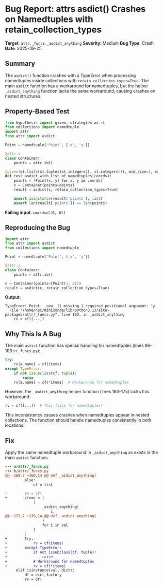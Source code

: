 # Bug Report: attrs asdict() Crashes on Namedtuples with retain_collection_types

**Target**: `attr._funcs._asdict_anything`
**Severity**: Medium
**Bug Type**: Crash
**Date**: 2025-09-25

## Summary

The `asdict()` function crashes with a TypeError when processing namedtuples inside collections with `retain_collection_types=True`. The main `asdict` function has a workaround for namedtuples, but the helper `_asdict_anything` function lacks the same workaround, causing crashes on nested structures.

## Property-Based Test

```python
from hypothesis import given, strategies as st
from collections import namedtuple
import attr
from attr import asdict

Point = namedtuple('Point', ['x', 'y'])

@attr.s
class Container:
    points = attr.ib()

@given(st.lists(st.tuples(st.integers(), st.integers()), min_size=1, max_size=5))
def test_asdict_with_list_of_namedtuples(coords):
    points = [Point(x, y) for x, y in coords]
    c = Container(points=points)
    result = asdict(c, retain_collection_types=True)

    assert isinstance(result['points'], list)
    assert len(result['points']) == len(points)
```

**Failing input**: `coords=[(0, 0)]`

## Reproducing the Bug

```python
import attr
from attr import asdict
from collections import namedtuple

Point = namedtuple('Point', ['x', 'y'])

@attr.s
class Container:
    points = attr.ib()

c = Container(points=[Point(1, 2)])
result = asdict(c, retain_collection_types=True)
```

**Output:**
```
TypeError: Point.__new__() missing 1 required positional argument: 'y'
  File "/home/npc/miniconda/lib/python3.13/site-packages/attr/_funcs.py", line 163, in _asdict_anything
    rv = cf([...])
```

## Why This Is A Bug

The main `asdict` function has special handling for namedtuples (lines 96-103 in `_funcs.py`):

```python
try:
    rv[a.name] = cf(items)
except TypeError:
    if not issubclass(cf, tuple):
        raise
    rv[a.name] = cf(*items)  # Workaround for namedtuples
```

However, the `_asdict_anything` helper function (lines 163-175) lacks this workaround:

```python
rv = cf([...])  # This fails for namedtuples!
```

This inconsistency causes crashes when namedtuples appear in nested collections. The function should handle namedtuples consistently in both locations.

## Fix

Apply the same namedtuple workaround in `_asdict_anything` as exists in the main `asdict` function:

```diff
--- a/attr/_funcs.py
+++ b/attr/_funcs.py
@@ -160,7 +160,14 @@ def _asdict_anything(
         else:
             cf = list

-        rv = cf(
+        items = (
             [
                 _asdict_anything(
                     i,
@@ -172,7 +179,14 @@ def _asdict_anything(
                 )
                 for i in val
             ]
         )
+        try:
+            rv = cf(items)
+        except TypeError:
+            if not issubclass(cf, tuple):
+                raise
+            # Workaround for namedtuples
+            rv = cf(*items)
     elif isinstance(val, dict):
         df = dict_factory
         rv = df(
```